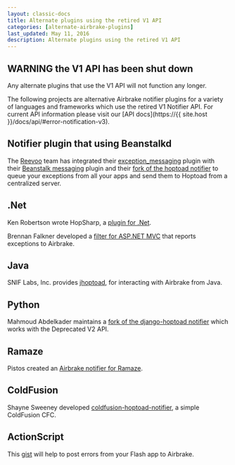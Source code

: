 ```yaml
---
layout: classic-docs
title: Alternate plugins using the retired V1 API
categories: [alternate-airbrake-plugins]
last_updated: May 11, 2016
description: Alternate plugins using the retired V1 API
---
```


## WARNING the V1 API has been shut down
Any alternate plugins that use the V1 API will not function any longer.

The following projects are alternative Airbrake notifier plugins for a variety
of languages and frameworks which use the retired V1 Notifier API. For current
API information please visit our [API
docs](https://{{ site.host }}/docs/api/#error-notification-v3).

## Notifier plugin that using Beanstalkd
The [Reevoo](http://www.reevoo.com) team has integrated their
[exception_messaging](http://labs.reevoo.com/plugins/exception-messaging) plugin
with their [Beanstalk
messaging](http://labs.reevoo.com/plugins/beanstalk-messaging) plugin and their
[fork of the hoptoad
notifier](http://github.com/lukeredpath/hoptoad_notifier/tree/extract_notifier)
to queue your exceptions from all your apps and send them to Hoptoad from a
centralized server.

## .Net
Ken Robertson wrote HopSharp, a [plugin for
.Net](http://github.com/krobertson/hopsharp/tree/master).

Brennan Falkner developed a [filter for ASP.NET
MVC](http://github.com/BFalkner/hoptoad_notifier_filter/tree/master) that
reports exceptions to Airbrake.

## Java
SNIF Labs, Inc. provides
[jhoptoad](http://github.com/sniflabs/jhoptoad/tree/master), for interacting
with Airbrake from Java.

## Python
Mahmoud Abdelkader maintains a [fork of the django-hoptoad
notifier](http://bitbucket.org/mahmoudimus/django-hoptoad/) which works with the
Deprecated V2 API.

## Ramaze
Pistos created an [Airbrake notifier for
Ramaze](http://blog.purepistos.net/index.php/2008/09/22/managing-web-application-errors-with-hoptoad-and-ramaze).

## ColdFusion
Shayne Sweeney developed
[coldfusion-hoptoad-notifier](http://github.com/shayne/coldfusion-hoptoad-notifier/tree/master),
a simple ColdFusion CFC.

## ActionScript
This [gist](http://gist.github.com/156368) will help to post errors from your
Flash app to Airbrake.
